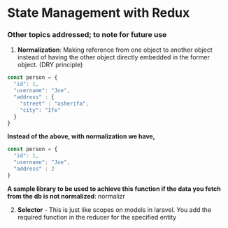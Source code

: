 # State Management with Redux

### Other topics addressed; to note for future use
1. **Normalization**: Making reference from one object to another object instead of having the other object directly embedded in the former object. (DRY principle)
```js
const person = {
  "id": 1,
  "username": "Joe",
  "address" : {
    "street" : "asherifa",
    "city": "Ife"
  }
}
```
**Instead of the above, with normalization we have,**

```js
const person = {
  "id": 1,
  "username": "Joe",
  "address" : 2
}
```
__A sample library to be used to achieve this function if the data you fetch from the db is not normalized__: normalizr

2. **Selector** - This is just like scopes on models in laravel. You add the required function in the reducer for the specified entity